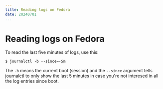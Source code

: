 ```yaml
---
title: Reading logs on Fedora
date: 20240701
...
```


# Reading logs on Fedora

To read the last five minutes of logs, use this:

```shell
$ journalctl -b --since=-5m
```

The `-b` means the current boot (session) and the `--since` argument tells
journalctl to only show the last 5 minutes in case you're not interesed in all
the log entries since boot.
